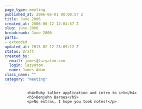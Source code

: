 ```yaml
--- 
page_type: meeting
published_at: 2006-06-01 00:00:57 Z
title: June 2006
created_at: 2006-06-12 12:04:57 Z
slug: june-2006
breadcrumb: June 2006
parts: 
- extended
updated_at: 2013-02-12 23:09:12 Z
status: Draft
created_by: 
  email: james@lazyatom.com
  login: lazyatom
  name: James Adam
class_name: ""
category: "meeting"
---
```


              <h4>Ruby talker application and intro to irb</h4>
              <h5>Benjohn Barnes</h5>
              <p>No extras, I hope you took notes!</p>
